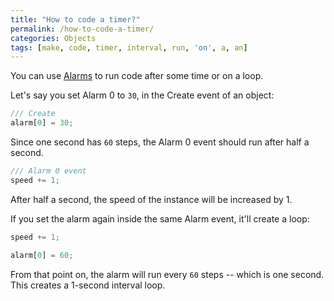 ```yaml
---
title: "How to code a timer?"
permalink: /how-to-code-a-timer/
categories: Objects
tags: [make, code, timer, interval, run, 'on', a, an]
---
```


You can use [Alarms](https://docs2.yoyogames.com/source/_build/3_scripting/4_gml_reference/instances/instance_variables/alarm.html) to run code after some time or on a loop.

Let's say you set Alarm 0 to `30`, in the Create event of an object:

```js
/// Create
alarm[0] = 30;
```

Since one second has `60` steps, the Alarm 0 event should run after half a second.

```js
/// Alarm 0 event
speed += 1;
```

After half a second, the speed of the instance will be increased by 1.

If you set the alarm again inside the same Alarm event, it'll create a loop:

```js
speed += 1;

alarm[0] = 60;
```

From that point on, the alarm will run every `60` steps -- which is one second. This creates a 1-second interval loop.